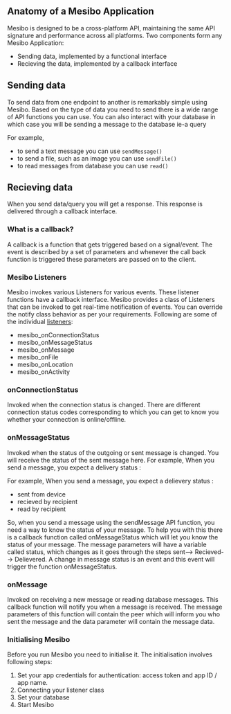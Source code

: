 ## Anatomy of a Mesibo Application

Mesibo is designed to be a cross-platform API, maintaining the same API signature and performance across all platforms. Two components form any Mesibo Application:
- Sending data, implemented by a functional interface
- Recieving the data, implemented by a callback interface

## Sending data

To send data from one endpoint to another is remarkably simple using Mesibo. Based on the type of data you need to send there is a wide range of API functions you can use. You can also interact with your database in which case you will be sending a message to the database ie-a query


For example,
- to send a text message you can use `sendMessage()`
- to send a file, such as an image you can use `sendFile()`
- to read messages from database you can use `read()`

## Recieving data

When you send data/query you will get a response. This response is delivered through a callback interface. 

### What is a callback?
A callback is a function that gets triggered based on a signal/event. The event is described by a set of parameters and whenever the call back function is triggered these parameters are passed on to the client.

### Mesibo Listeners
Mesibo invokes various Listeners for various events. These listener functions have a callback interface. Mesibo provides a class of Listeners that can be invoked to get real-time notification of events. You can override the notify class behavior as per your requirements.
Following are some of the individual [listeners](https://mesibo.com/documentation/api/listeners/):

- mesibo_onConnectionStatus
- mesibo_onMessageStatus
- mesibo_onMessage
- mesibo_onFile
- mesibo_onLocation
- mesibo_onActivity

### onConnectionStatus 
Invoked when the connection status is changed. There are different connection status codes corresponding to which you can get to know you whether your connection is online/offline.

### onMessageStatus
Invoked when the status of the outgoing or sent message is changed. You will receive the status of the sent message here.
For example, When you send a message, you expect a delivery status :

For example,
When you send a message, you expect a delievery status : 
- sent from device
- recieved by recipient
- read by recipient

So, when you send a message using the sendMessage API function, you need a way to know the status of your message. To help you with this there is a callback function called onMessageStatus which will let you know the status of your message. The message parameters will have a variable called status, which changes as it goes through the steps sent--> Recieved--> Delievered. A change in message status is an event and this event will trigger the function onMessageStatus.

### onMessage
Invoked on receiving a new message or reading database messages. This callback function will notify you when a message is received. The message parameters of this function will contain the peer which will inform you who sent the message and the data parameter will contain the message data.

### Initialising Mesibo

Before you run Mesibo you need to initialise it. The initialisation involves following steps:
1. Set your app credentials for authentication: access token and app ID / app name.
2. Connecting your listener class
3. Set your database
4. Start Mesibo
 


